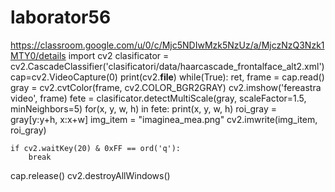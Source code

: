# laborator56
https://classroom.google.com/u/0/c/Mjc5NDIwMzk5NzUz/a/MjczNzQ3Nzk1MTY0/details
import cv2
clasificator = cv2.CascadeClassifier('clasificatori/data/haarcascade_frontalface_alt2.xml')
cap=cv2.VideoCapture(0)
print(cv2.__file__)
while(True):
    ret, frame = cap.read()
    gray = cv2.cvtColor(frame, cv2.COLOR_BGR2GRAY)
    cv2.imshow('fereastra video', frame)
    fete = clasificator.detectMultiScale(gray, scaleFactor=1.5, minNeighbors=5)
    for(x, y, w, h) in fete:
        print(x, y, w, h)
        roi_gray = gray[y:y+h, x:x+w]
        img_item = "imaginea_mea.png"
        cv2.imwrite(img_item, roi_gray)

    if cv2.waitKey(20) & 0xFF == ord('q'):
        break

cap.release()
cv2.destroyAllWindows()
